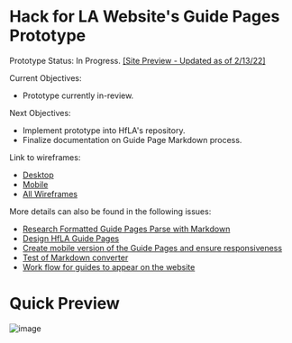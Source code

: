 # Hack for LA Website's Guide Pages Prototype

Prototype Status: In Progress. [[Site Preview - Updated as of 2/13/22]](https://alyssabenipayo.github.io/guide-pages/)

Current Objectives:
- Prototype currently in-review.

Next Objectives:
- Implement prototype into HfLA's repository.
- Finalize documentation on Guide Page Markdown process.

Link to wireframes:
- [Desktop](https://www.figma.com/file/zp13t7IGvxubXRIGiLjClt/Hack-for-LA-Guide-Pages?node-id=0%3A19)
- [Mobile](https://www.figma.com/file/zp13t7IGvxubXRIGiLjClt/Hack-for-LA-Guide-Pages?node-id=0%3A206)
- [All Wireframes](https://www.figma.com/file/zp13t7IGvxubXRIGiLjClt/Hack-for-LA-Guide-Pages?node-id=0%3A2763)

More details can also be found in the following issues:
- [Research Formatted Guide Pages Parse with Markdown](https://github.com/hackforla/website/issues/1085)
- [Design HfLA Guide Pages](https://github.com/hackforla/website/issues/1525)
- [Create mobile version of the Guide Pages and ensure responsiveness](https://github.com/hackforla/website/issues/1515)
- [Test of Markdown converter](https://github.com/hackforla/guides/issues/10)
- [Work flow for guides to appear on the website](https://github.com/hackforla/website/issues/1630)


# Quick Preview

![image](https://user-images.githubusercontent.com/38295612/160188334-1d2aa264-97b2-465b-86b1-13cb9e6858ad.png)
